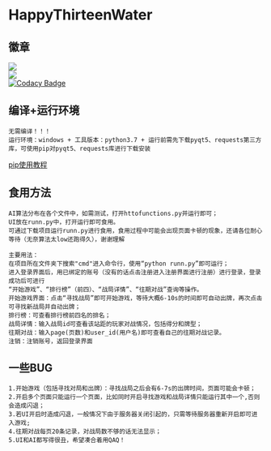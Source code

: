 # HappyThirteenWater
## 徽章
![](https://img.shields.io/badge/python-3.7-green)<br>
![](https://img.shields.io/badge/HappyThirTeenWater-v1.0.0-brightgreen)<br>
[![Codacy Badge](https://api.codacy.com/project/badge/Grade/9a907fddc2414a2f9dd333ebb3b75cf4)](https://www.codacy.com/manual/DDDdreamer/HappyThirteenWater-?utm_source=github.com&amp;utm_medium=referral&amp;utm_content=DDDdreamer/HappyThirteenWater-&amp;utm_campaign=Badge_Grade)
## 编译+运行环境
    无需编译！！！
    运行环境：windows + 工具版本：python3.7 + 运行前需先下载pyqt5、requests第三方库，可使用pip对pyqt5、requests库进行下载安装
 [pip使用教程](https://blog.csdn.net/m0_37774696/article/details/84328843)
## 食用方法
    AI算法分布在各个文件中，如需测试，打开httofunctions.py并运行即可；
    UI放在runn.py中，打开运行即可食用。
    可通过下载项目运行runn.py进行食用，食用过程中可能会出现页面卡顿的现象，还请各位耐心等待（无奈算法太low还跑得久），谢谢理解

    主要用法：
    在项目所在文件夹下搜索"cmd"进入命令行，使用“python runn.py”即可运行；
    进入登录界面后，用已绑定的账号（没有的话点击注册进入注册界面进行注册）进行登录，登录成功后可进行
    “开始游戏”、“排行榜”（前四）、“战局详情”、“往期对战”查询等操作。
    开始游戏界面：点击“寻找战局”即可开始游戏，等待大概6-10s的时间即可自动出牌，再次点击可寻找新战局并自动出牌；
    排行榜：可查看排行榜前四名的排名；
    战局详情：输入战局id可查看该站距的玩家对战情况，包括得分和牌型；
    往期对战：输入page(页数)和user_id(用户名)即可查看自己的往期对战记录。
    注销：注销账号，返回登录界面
## 一些BUG
    1.开始游戏（包括寻找对局和出牌）：寻找战局之后会有6-7s的出牌时间，页面可能会卡顿；
    2.开启多个页面只能运行一个页面，比如同时开启寻找游戏和战局详情只能运行其中一个,否则会造成闪退；
    3.若UI开启时造成闪退，一般情况下由于服务器关闭引起的，只需等待服务器重新开启即可进入游戏;
    4.往期对战每页20条记录，对战局数不够的话无法显示；
    5.UI和AI都写得很丑，希望凑合着用QAQ！
